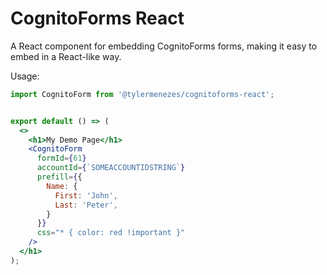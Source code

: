 # CognitoForms React

A React component for embedding CognitoForms forms, making it easy to embed in a React-like way.

Usage:

```jsx
import CognitoForm from '@tylermenezes/cognitoforms-react';


export default () => (
  <>
    <h1>My Demo Page</h1>
    <CognitoForm
      formId={61}
      accountId={`SOMEACCOUNTIDSTRING`}
      prefill={{
        Name: {
          First: 'John',
          Last: 'Peter',
        }
      }}
      css="* { color: red !important }"
    />
  </h1>
);
```
